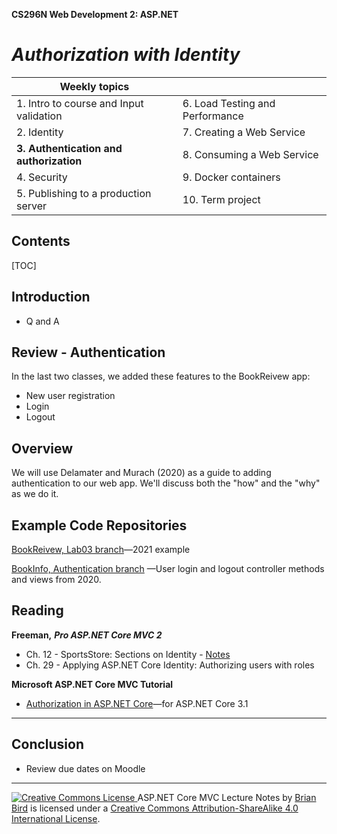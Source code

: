 **CS296N Web Development 2: ASP.NET**                                                        

# *Authorization with Identity*

| Weekly topics                           |                                 |
| --------------------------------------- | ------------------------------- |
| 1. Intro to course and Input validation | 6. Load Testing and Performance |
| 2. Identity                             | 7. Creating a Web Service       |
| **3. Authentication and authorization** | 8. Consuming a Web Service      |
| 4. Security                             | 9. Docker containers            |
| 5. Publishing to a production server    | 10. Term project                |

## Contents

[TOC]



## Introduction

- Q and A

## Review - Authentication

In the last two classes, we added these features to the BookReivew app:

- New user registration
- Login
- Logout

## Overview

We will use Delamater and Murach (2020) as a guide to adding authentication to our web app. We'll discuss both the "how" and the "why" as we do it.

## Example Code Repositories

[BookReivew, Lab03 branch](https://github.com/LCC-CIT/CS296N-Winter2021LabExample/tree/Lab03)&mdash;2021 example

[BookInfo, Authentication branch](https://github.com/ProfBird/BookInfo-WebApp-Core3/tree/Authentication) &mdash;User login and logout controller methods and views from 2020.



## Reading

**Freeman,** ***Pro ASP.NET Core MVC 2***

- Ch. 12 - SportsStore: Sections on Identity - [Notes](SportsStoreCh12.html)
- Ch. 29 - Applying ASP.NET Core Identity: Authorizing users with roles 

**Microsoft ASP.NET Core MVC Tutorial** 

- [Authorization in ASP.NET Core](https://docs.microsoft.com/en-us/aspnet/core/security/authorization/)&mdash;for ASP.NET Core 3.1 

------

## Conclusion

- Review due dates on Moodle

------

[![Creative Commons License](https://i.creativecommons.org/l/by-sa/4.0/88x31.png) ](http://creativecommons.org/licenses/by-sa/4.0/)
ASP.NET Core MVC Lecture Notes by [Brian Bird](https://birdsbits.blog) is licensed under a [Creative Commons Attribution-ShareAlike 4.0 International License](http://creativecommons.org/licenses/by-sa/4.0/). 